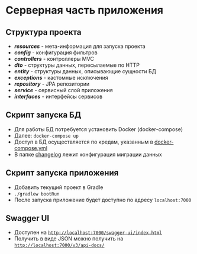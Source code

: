 # Серверная часть приложения

## Структура проекта
- ***resources*** - мета-информация для запуска проекта
- ***config*** - конфигурация фильтров
- ***controllers*** - контроллеры MVC
- ***dto*** - структуры данных, пересылаемые по HTTP
- ***entity*** - структуры данных, описывающие сущности БД
- ***exceptions*** - кастомные исключения
- ***repository*** - JPA репозитории
- ***service*** - сервисный слой приложения
- ***interfaces*** - интерфейсы сервисов

## Скрипт запуска БД
- Для работы БД потребуется установить Docker (docker-compose)
- Далее: ```docker-compose up```
- Доступ в БД осуществляется по кредам, указанным в [docker-compose.yml](./docker-compose.yml)
- В папке [changelog](./src/main/resources/db/changelog) лежит конфигурация миграции данных

## Скрипт запуска приложения
- Добавить текущий проект в Gradle
- ```./gradlew bootRun```
- После запуска приложение будет доступно по адресу ```localhost:7000```

## Swagger UI
- Доступен на [```http://localhost:7000/swagger-ui/index.html```](http://localhost:8080/swagger-ui/index.html)
- Получить в виде JSON можно получить на [```http://localhost:7000/v3/api-docs/```](http://localhost:8080/v3/api-docs/)


